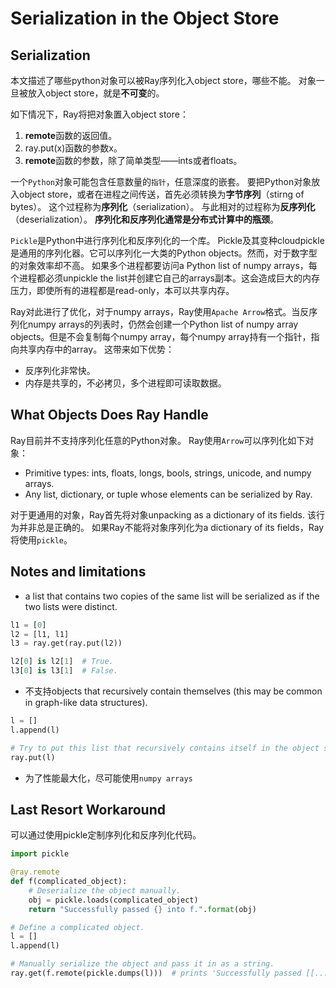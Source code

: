 # Serialization in the Object Store
## Serialization
本文描述了哪些python对象可以被Ray序列化入object store，哪些不能。
对象一旦被放入object store，就是**不可变**的。

如下情况下，Ray将把对象置入object store：
1. **remote**函数的返回值。
2. ray.put(x)函数的参数x。
3. **remote**函数的参数，除了简单类型——ints或者floats。

一个`Python`对象可能包含任意数量的`指针`，任意深度的嵌套。
要把Python对象放入object store，或者在进程之间传送，首先必须转换为**字节序列**（stirng of bytes）。
这个过程称为**序列化**（serialization）。
与此相对的过程称为**反序列化**（deserialization）。
**序列化和反序列化通常是分布式计算中的瓶颈**。

`Pickle`是Python中进行序列化和反序列化的一个库。
Pickle及其变种cloudpickle是通用的序列化器。它可以序列化一大类的Python objects。然而，对于数字型的对象效率却不高。
如果多个进程都要访问a Python list of numpy arrays，每个进程都必须unpickle the list并创建它自己的arrays副本。这会造成巨大的内存压力，即使所有的进程都是read-only，本可以共享内存。

Ray对此进行了优化，对于numpy arrays，Ray使用`Apache Arrow`格式。当反序列化numpy arrays的列表时，仍然会创建一个Python list of numpy array objects。但是不会复制每个numpy array，每个numpy array持有一个指针，指向共享内存中的array。
这带来如下优势：
* 反序列化非常快。
* 内存是共享的，不必拷贝，多个进程即可读取数据。

## What Objects Does Ray Handle
Ray目前并不支持序列化任意的Python对象。
Ray使用`Arrow`可以序列化如下对象：
* Primitive types: ints, floats, longs, bools, strings, unicode, and numpy arrays.
* Any list, dictionary, or tuple whose elements can be serialized by Ray.

对于更通用的对象，Ray首先将对象unpacking as a dictionary of its fields.
该行为并非总是正确的。
如果Ray不能将对象序列化为a dictionary of its fields，Ray将使用`pickle`。

## Notes and limitations
*  a list that contains two copies of the same list will be serialized as if the two lists were distinct.
```python
l1 = [0]
l2 = [l1, l1]
l3 = ray.get(ray.put(l2))

l2[0] is l2[1]  # True.
l3[0] is l3[1]  # False.
```

*  不支持objects that recursively contain themselves (this may be common in graph-like data structures).
```python
l = []
l.append(l)

# Try to put this list that recursively contains itself in the object store.
ray.put(l)
```
* 为了性能最大化，尽可能使用`numpy arrays`

## Last Resort Workaround
可以通过使用pickle定制序列化和反序列化代码。
```python
import pickle

@ray.remote
def f(complicated_object):
    # Deserialize the object manually.
    obj = pickle.loads(complicated_object)
    return "Successfully passed {} into f.".format(obj)

# Define a complicated object.
l = []
l.append(l)

# Manually serialize the object and pass it in as a string.
ray.get(f.remote(pickle.dumps(l)))  # prints 'Successfully passed [[...]] into f.'
```